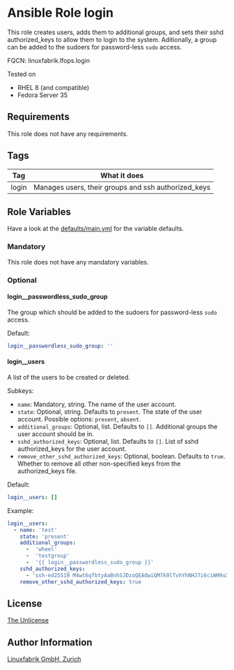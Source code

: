 # Ansible Role login

This role creates users, adds them to additional groups, and sets their sshd authorized_keys to allow them to login to the system.
Aditionally, a group can be added to the sudoers for password-less `sudo` access.

FQCN: linuxfabrik.lfops.login

Tested on

* RHEL 8 (and compatible)
* Fedora Server 35


## Requirements

This role does not have any requirements.


## Tags

| Tag   | What it does                                        |
| ---   | ------------                                        |
| login | Manages users, their groups and ssh authorized_keys |


## Role Variables

Have a look at the [defaults/main.yml](https://github.com/Linuxfabrik/lfops/blob/main/roles/login/defaults/main.yml) for the variable defaults.


### Mandatory

This role does not have any mandatory variables.


### Optional

#### login__passwordless_sudo_group

The group which should be added to the sudoers for password-less `sudo` access.

Default:
```yaml
login__passwordless_sudo_group: ''
```

#### login__users

A list of the users to be created or deleted.

Subkeys:

* `name`: Mandatory, string. The name of the user account.
* `state`: Optional, string. Defaults to `present`. The state of the user account. Possible options: `present`, `absent`.
* `additional_groups`: Optional, list. Defaults to `[]`. Additional groups the user account should be in.
* `sshd_authorized_keys`: Optional, list. Defaults to `[]`. List of sshd authorized_keys for the user account.
* `remove_other_sshd_authorized_keys`: Optional, boolean. Defaults to `true`. Whether to remove all other non-specified keys from the authorized_keys file.

Default:
```yaml
login__users: []
```

Example:
```yaml
login__users:
  - name: 'test'
    state: 'present'
    additional_groups:
      -  'wheel'
      -  'testgroup'
      -  '{{ login__passwordless_sudo_group }}'
    sshd_authorized_keys:
      - 'ssh-ed25519 M4wt6qfbtyAaBnhSJDzoQEAOwiQM7k9lTvhYhNHJ7i6ciWH9uXJlbpbDF4Wv5lSr8t1maY test@example.com'
    remove_other_sshd_authorized_keys: true
```


## License

[The Unlicense](https://unlicense.org/)


## Author Information

[Linuxfabrik GmbH, Zurich](https://www.linuxfabrik.ch)
